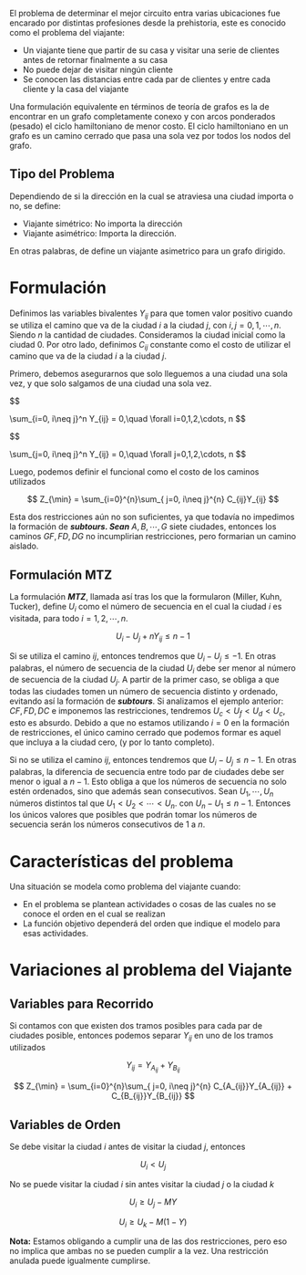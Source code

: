 El problema de determinar el mejor circuito entra varias ubicaciones fue encarado por distintas profesiones desde la prehistoria, este es conocido como el problema del viajante:

- Un viajante tiene que partir de su casa y visitar una serie de clientes antes de retornar finalmente a su casa
- No puede dejar de visitar ningún cliente
- Se conocen las distancias entre cada par de clientes y entre cada cliente y la casa del viajante

Una formulación equivalente en términos de teoría de grafos es la de encontrar en un grafo completamente conexo y con arcos ponderados (pesado) el ciclo hamiltoniano de menor costo. El ciclo hamiltoniano en un grafo es un camino cerrado que pasa una sola vez por todos los nodos del grafo.

## Tipo del Problema

Dependiendo de si la dirección en la cual se atraviesa una ciudad importa o no, se define:

- Viajante simétrico: No importa la dirección
- Viajante asimétrico: Importa la dirección.

En otras palabras, de define un viajante asimetrico para un grafo dirigido.

# Formulación

Definimos las variables bivalentes $Y_{ij}$ para que tomen valor positivo cuando se utiliza el camino que va de la ciudad $i$ a la ciudad $j$, con $i,j = 0,1, \cdots, n$. Siendo $n$ la cantidad de ciudades. Consideramos la ciudad inicial como la ciudad $0$. Por otro lado, definimos $C_{ij}$ constante como el costo de utilizar el camino que va de la ciudad $i$ a la ciudad $j$. 

Primero, debemos asegurarnos que solo lleguemos a una ciudad una sola vez, y que solo salgamos de una ciudad una sola vez.

$$

\sum_{i=0, i\neq j}^n Y_{ij} = 0,\quad \forall i=0,1,2,\cdots, n
$$

$$

\sum_{j=0, i\neq j}^n Y_{ij} = 0,\quad \forall j=0,1,2,\cdots, n
$$

Luego, podemos definir el funcional como el costo de los caminos utilizados

$$
Z_{\min} = \sum_{i=0}^{n}\sum_{ j=0, i\neq j}^{n} C_{ij}Y_{ij}
$$

Esta dos restricciones aún no son suficientes, ya que todavía no impedimos la formación de ***subtours. Sean*** $A, B, \cdots, G$ siete ciudades, entonces los caminos $GF, FD, DG$ no incumplirian restricciones, pero formarian un camino aislado.

## Formulación MTZ

La formulación ***MTZ***, llamada así tras los que la formularon (Miller, Kuhn, Tucker), define $U_i$ como el número de secuencia en el cual la ciudad $i$ es visitada, para todo $i = 1, 2, \cdots, n$.

$$
U_i - U_j + nY_{ij} \leq n-1
$$

Si se utiliza el camino $ij$, entonces tendremos que $U_i - U_j \leq -1$. En otras palabras, el número de secuencia de la ciudad $U_i$ debe ser menor al número de secuencia de la ciudad $U_j$. A partir de la primer caso, se obliga a que todas las ciudades tomen un número de secuencia distinto y ordenado, evitando así la formación de ***subtours***. Si analizamos el ejemplo anterior: $CF, FD, DC$ e imponemos las restricciones, tendremos $U_c < U_f < U_d < U_c$, esto es absurdo. Debido a que no estamos utilizando $i=0$ en la formación de restricciones, el único camino cerrado que podemos formar es aquel que incluya a la ciudad cero, (y por lo tanto completo).

Si no se utiliza el camino $ij$, entonces tendremos que $U_i - U_j \leq n-1$. En otras palabras, la diferencia de secuencia entre todo par de ciudades debe ser menor o igual a $n-1$. Esto obliga a que los números de secuencia no solo estén ordenados, sino que además sean consecutivos. Sean $U_1, \cdots, U_n$ números distintos tal que $U_1 <U_2< \cdots < U_n$. con $U_n - U_1 \leq n-1$. Entonces los únicos valores que posibles que podrán tomar los números de secuencia serán los números consecutivos de $1$ a $n$. 

# Características del problema

Una situación se modela como problema del viajante cuando:

- En el problema se plantean actividades o cosas de las cuales no se conoce el orden en el cual se realizan
- La función objetivo dependerá del orden que indique el modelo para esas actividades.

# Variaciones al problema del Viajante

## Variables para Recorrido

Si contamos con que existen dos tramos posibles para cada par de ciudades posible, entonces podemos separar $Y_{ij}$ en uno de los tramos utilizados

$$
Y_{ij} = Y_{A_{ij}} + Y_{B_{ij}}
$$

$$
Z_{\min} = \sum_{i=0}^{n}\sum_{ j=0, i\neq j}^{n} C_{A_{ij}}Y_{A_{ij}} + C_{B_{ij}}Y_{B_{ij}}
$$

## Variables de Orden

Se debe visitar la ciudad $i$ antes de visitar la ciudad $j$, entonces

$$
U_i < U_j
$$

No se puede visitar la ciudad $i$ sin antes visitar la ciudad $j$ o la ciudad $k$

$$
U_i \geq U_j - MY
$$

$$
U_i \geq U_k - M(1-Y)
$$

**Nota:** Estamos obligando a cumplir una de las dos restricciones, pero eso no implica que ambas no se pueden cumplir a la vez. Una restricción anulada puede igualmente cumplirse.